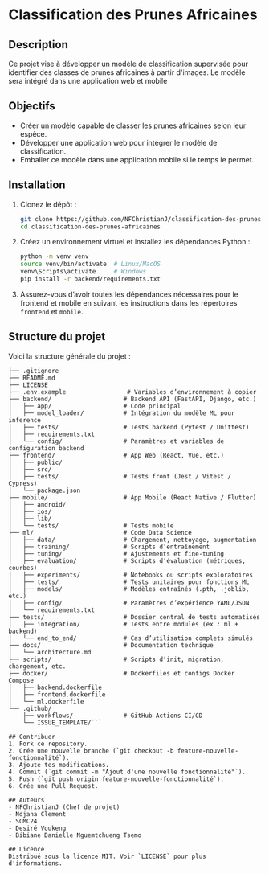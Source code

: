 # Classification des Prunes Africaines

## Description
Ce projet vise à développer un modèle de classification supervisée pour identifier des classes de prunes africaines à partir d'images. Le modèle sera intégré dans une application web et mobile 

## Objectifs
- Créer un modèle capable de classer les prunes africaines selon leur espèce.
- Développer une application web pour intégrer le modèle de classification.
- Emballer ce modèle dans une application mobile si le temps le permet.

## Installation
1. Clonez le dépôt :
   ```bash
   git clone https://github.com/NFChristianJ/classification-des-prunes-africaines.git
   cd classification-des-prunes-africaines
   ```

2. Créez un environnement virtuel et installez les dépendances Python :
   ```bash
   python -m venv venv
   source venv/bin/activate  # Linux/MacOS
   venv\Scripts\activate     # Windows
   pip install -r backend/requirements.txt
   ```

3. Assurez-vous d’avoir toutes les dépendances nécessaires pour le frontend et mobile en suivant les instructions dans les répertoires `frontend` et `mobile`.

## Structure du projet
Voici la structure générale du projet :
```classification-des-prunes-africaines/
├── .gitignore
├── README.md
├── LICENSE
├── .env.example                 # Variables d’environnement à copier
├── backend/                    # Backend API (FastAPI, Django, etc.)
│   ├── app/                    # Code principal
│   ├── model_loader/           # Intégration du modèle ML pour inference
│   ├── tests/                  # Tests backend (Pytest / Unittest)
│   ├── requirements.txt
│   └── config/                 # Paramètres et variables de configuration backend
├── frontend/                   # App Web (React, Vue, etc.)
│   ├── public/
│   ├── src/
│   ├── tests/                  # Tests front (Jest / Vitest / Cypress)
│   └── package.json
├── mobile/                     # App Mobile (React Native / Flutter)
│   ├── android/
│   ├── ios/
│   ├── lib/
│   └── tests/                  # Tests mobile
├── ml/                         # Code Data Science
│   ├── data/                   # Chargement, nettoyage, augmentation
│   ├── training/               # Scripts d’entraînement
│   ├── tuning/                 # Ajustements et fine-tuning
│   ├── evaluation/             # Scripts d’évaluation (métriques, courbes)
│   ├── experiments/            # Notebooks ou scripts exploratoires
│   ├── tests/                  # Tests unitaires pour fonctions ML
│   ├── models/                 # Modèles entraînés (.pth, .joblib, etc.)
│   ├── config/                 # Paramètres d’expérience YAML/JSON
│   └── requirements.txt
├── tests/                      # Dossier central de tests automatisés
│   ├── integration/            # Tests entre modules (ex : ml + backend)
│   └── end_to_end/             # Cas d’utilisation complets simulés
├── docs/                       # Documentation technique
│   └── architecture.md
├── scripts/                    # Scripts d’init, migration, chargement, etc.
├── docker/                     # Dockerfiles et configs Docker Compose
│   ├── backend.dockerfile
│   ├── frontend.dockerfile
│   └── ml.dockerfile
└── .github/
    ├── workflows/              # GitHub Actions CI/CD
    └── ISSUE_TEMPLATE/```

## Contribuer
1. Fork ce repository.
2. Crée une nouvelle branche (`git checkout -b feature-nouvelle-fonctionnalité`).
3. Ajoute tes modifications.
4. Commit (`git commit -m "Ajout d'une nouvelle fonctionnalité"`).
5. Push (`git push origin feature-nouvelle-fonctionnalité`).
6. Crée une Pull Request.

## Auteurs
- NFChristianJ (Chef de projet)
- Ndjana Clement 
- SCMC24
- Desiré Voukeng
- Bibiane Danielle Nguemtchueng Tsemo

## Licence
Distribué sous la licence MIT. Voir `LICENSE` pour plus d'informations.

